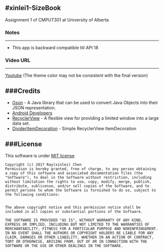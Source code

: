 #**xinlei1-SizeBook**
------
Assignment 1 of CMPUT301 at University of Alberta

### Notes
-----
+ This app is backward compatible till API 18

### Video URL
----
[Youtube](www.youtube.ca) (The theme color may not be consistent with the final version)

###Credits
----
+ [Gson](https://sites.google.com/site/gson/gson-user-guide) - A Java library that can be used to convert Java Objects into their JSON representation.
+ [Android Developers](https://developer.android.com/index.html)
+ [RecyclerView](https://developer.android.com/reference/android/support/v7/widget/RecyclerView.html) - A flexible view for providing a limited window into a large data set.
+ [DividerItemDecoration](https://gist.github.com/lapastillaroja/858caf1a82791b6c1a36) - Simple RecyclerView ItemDecoration

###License
-----
This software is under [MIT license](http://opensource.org/licenses/MIT)
```
Copyright (c) 2017 Ray(xinlei) Chen
Permission is hereby granted, free of charge, to any person obtaining a copy of this software and associated documentation files (the "Software"), to deal in the Software without restriction, including without limitation the rights to use, copy, modify, merge, publish, distribute, sublicense, and/or sell copies of the Software, and to permit persons to whom the Software is furnished to do so, subject to the following conditions:


The above copyright notice and this permission notice shall be included in all copies or substantial portions of the Software.

THE SOFTWARE IS PROVIDED "AS IS", WITHOUT WARRANTY OF ANY KIND, EXPRESS OR IMPLIED, INCLUDING BUT NOT LIMITED TO THE WARRANTIES OF MERCHANTABILITY, FITNESS FOR A PARTICULAR PURPOSE AND NONINFRINGEMENT. IN NO EVENT SHALL THE AUTHORS OR COPYRIGHT HOLDERS BE LIABLE FOR ANY CLAIM, DAMAGES OR OTHER LIABILITY, WHETHER IN AN ACTION OF CONTRACT, TORT OR OTHERWISE, ARISING FROM, OUT OF OR IN CONNECTION WITH THE SOFTWARE OR THE USE OR OTHER DEALINGS IN THE SOFTWARE.
```
